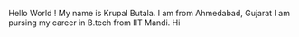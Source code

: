 Hello World !
My name is Krupal Butala.
I am from Ahmedabad, Gujarat
I  am pursing my career in B.tech from IIT Mandi.
Hi